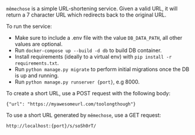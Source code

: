 `mêmechose` is a simple URL-shortening service.
Given a valid URL, it will return a 7 character URL which redirects back to the original URL.

To run the service:

- Make sure to include a .env file with the value `DB_DATA_PATH`, all other values are optional.
- Run `docker-compose up --build -d db` to build DB container.
- Install requirements (ideally to a virtual env) with `pip install -r requirements.txt`.
- Run `python manage.py migrate` to perform initial migrations once the DB is up and running.
- Run `python manage.py runserver {port}`, e.g 8000.

To create a short URL, use a POST request with the following body:
```
{"url": "https://myawesomeurl.com/toolongthough"}
```

To use a short URL generated by `mêmechose`, use a GET request:
```
http://localhost:{port}/s/soSh0rT/
```


